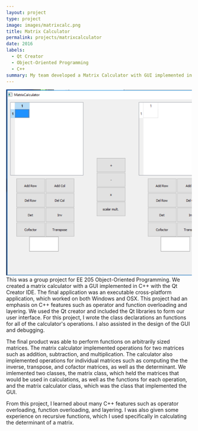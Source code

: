 ```yaml
---
layout: project
type: project
image: images/matrixcalc.png
title: Matrix Calculator
permalink: projects/matrixcalculator
date: 2016
labels:
  - Qt Creator
  - Object-Oriented Programming
  - C++
summary: My team developed a Matrix Calculator with GUI implemented in C++.
---
```

<img class="ui medium right floated rounded image" src="../images/matrixcalc.png">
This was a group project for EE 205 Object-Oriented Programming. We created a matrix calculator with a GUI implemented in C++ with the Qt Creator IDE. The final application was an executable cross-platform application, which worked on both Windows and OSX. This project had an emphasis on C++ features such as operator and function overloading and layering. We used the Qt creator and included the Qt libraries to form our user interface. For this project, I wrote the class declarations an functions for all of the calculator's operations. I also assisted in the design of the GUI and debugging. 

The final product was able to perform functions on arbitrarily sized matrices. The matrix calculator implemented operations for two matrices such as addition, subtraction, and multiplication. The calculator also implemented operations for individual matrices such as computing the the inverse, transpose, and cofactor matrices, as well as the determinant. We imlemented two classes, the matrix class, which held the matrices that would be used in calculations, as well as the functions for each operation, and the matrix calculator class, which was the class that implemented the GUI. 

From this project, I learned about many C++ features such as operator overloading, function overloading, and layering. I was also given some experience on recursive functions, which I used specifically in calculating the determinant of a matrix.



